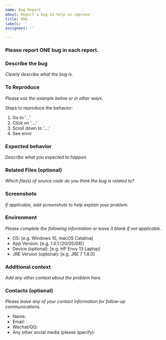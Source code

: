 ```yaml
---
name: Bug Report
about: Report a bug to help us improve
title: BUG
labels: ''
assignees: ''

---
```


### Please report ONE bug in each report.

### Describe the bug
*Clearly describe what the bug is.*

### To Reproduce
*Please use the example below or in other ways.*

Steps to reproduce the behavior:
1. Go to '...'
2. Click on '....'
3. Scroll down to '....'
4. See error

### Expected behavior
*Describe what you expected to happen.*

### Related Files (optional)
*Which file(s) of source code do you think the bug is related to?*

### Screenshots
*If applicable, add screenshots to help explain your problem.*

### Environment
*Please complete the following information or leave it blank if not applicable.*

 - OS: [e.g. Windows 10, macOS Catalina]
 - App Version: [e.g. 1.0.1 (20/05/08)]
 - Device (optional): [e.g. HP Envy 13 Laptop]
 - JRE Version (optional): [e.g. JRE 7 1.8.0]

### Additional context
*Add any other context about the problem here.*

### Contacts (optional)
*Please leave any of your contact information for follow-up communications.*

 - Name: 
 - Email: 
 - Wechat/QQ: 
 - Any other social media (please specify):

